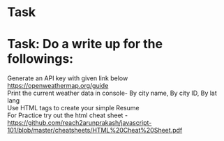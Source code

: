 # Task
# Task: Do a write up for the followings: <br>
Generate an API key with given link below <br>
https://openweathermap.org/guide <br>
Print the current weather data in console- By city name, By city ID, By lat lang <br>
Use HTML tags to create your simple Resume <br>
For Practice try out the html cheat sheet - https://github.com/reach2arunprakash/javascript-101/blob/master/cheatsheets/HTML%20Cheat%20Sheet.pdf

